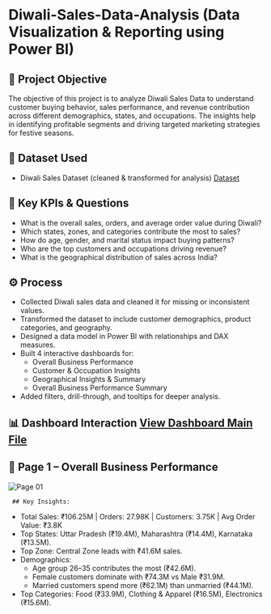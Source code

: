 # Diwali-Sales-Data-Analysis (Data Visualization & Reporting using Power BI)
## 🎯 Project Objective
The objective of this project is to analyze Diwali Sales Data to understand customer buying behavior, sales performance, and revenue contribution across different demographics, states, and occupations. The insights help in identifying profitable segments and driving targeted marketing strategies for festive seasons.

## 📂 Dataset Used
- Diwali Sales Dataset (cleaned & transformed for analysis) <a href="https://github.com/sabaribala2004-dataanalyst/Data-Visualization-and-Storytelling/blob/main/Diwali%20Sales%20Data.xlsx"> Dataset</a>

## 🔑 Key KPIs & Questions
- What is the overall sales, orders, and average order value during Diwali?
- Which states, zones, and categories contribute the most to sales?
- How do age, gender, and marital status impact buying patterns?
- Who are the top customers and occupations driving revenue?
- What is the geographical distribution of sales across India?

## ⚙️ Process
- Collected Diwali sales data and cleaned it for missing or inconsistent values.
- Transformed the dataset to include customer demographics, product categories, and geography.
- Designed a data model in Power BI with relationships and DAX measures.
- Built 4 interactive dashboards for:
  - Overall Business Performance
  - Customer & Occupation Insights
  - Geographical Insights & Summary
  - Overall Business Performance Summary
- Added filters, drill-through, and tooltips for deeper analysis.

## 📊 Dashboard Interaction <a href="https://github.com/sabaribala2004-dataanalyst/Data-Visualization-and-Storytelling/blob/main/Diwali-Sales-Dashboard.pbix"> View Dashboard Main File </a>

## 📌 Page 1 – Overall Business Performance

![Page 01](https://github.com/user-attachments/assets/8e249e16-26ac-4783-8eb9-14fb94442caa)

     ## Key Insights:

- Total Sales: ₹106.25M | Orders: 27.98K | Customers: 3.75K | Avg Order Value: ₹3.8K
- Top States: Uttar Pradesh (₹19.4M), Maharashtra (₹14.4M), Karnataka (₹13.5M).
- Top Zone: Central Zone leads with ₹41.6M sales.
- Demographics:
  - Age group 26–35 contributes the most (₹42.6M).
  - Female customers dominate with ₹74.3M vs Male ₹31.9M.
  - Married customers spend more (₹62.1M) than unmarried (₹44.1M).
- Top Categories: Food (₹33.9M), Clothing & Apparel (₹16.5M), Electronics (₹15.6M).
